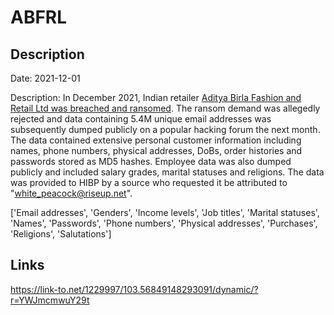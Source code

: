# ABFRL

## Description

Date: 2021-12-01

Description:
In December 2021, Indian retailer <a href="https://restoreprivacy.com/aditya-birla-fashion-and-retail-ltd-abfrl-hack-2022/" target="_blank" rel="noopener">Aditya Birla Fashion and Retail Ltd was breached and ransomed</a>. The ransom demand was allegedly rejected and data containing 5.4M unique email addresses was subsequently dumped publicly on a popular hacking forum the next month. The data contained extensive personal customer information including names, phone numbers, physical addresses, DoBs, order histories and passwords stored as MD5 hashes. Employee data was also dumped publicly and included salary grades, marital statuses and religions. The data was provided to HIBP by a source who requested it be attributed to &quot;white_peacock@riseup.net&quot;.


['Email addresses', 'Genders', 'Income levels', 'Job titles', 'Marital statuses', 'Names', 'Passwords', 'Phone numbers', 'Physical addresses', 'Purchases', 'Religions', 'Salutations']

## Links

https://link-to.net/1229997/103.56849148293091/dynamic/?r=YWJmcmwuY29t